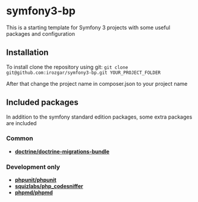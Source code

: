symfony3-bp
===========

This is a starting template for Symfony 3 projects with some useful packages and
configuration

## Installation

To install clone the repository using git:
`git clone git@github.com:irozgar/symfony3-bp.git YOUR_PROJECT_FOLDER`

After that change the project name in composer.json to your project name

## Included packages
In addition to the symfony standard edition packages, some extra packages are included

### Common
- __[doctrine/doctrine-migrations-bundle](https://github.com/doctrine/DoctrineMigrationsBundle)__
 
### Development only
- __[phpunit/phpunit](https://github.com/sebastianbergmann/phpunit)__
- __[squizlabs/php_codesniffer](https://github.com/squizlabs/php_codesniffer)__
- __[phpmd/phpmd](https://github.com/phpmd/phpmd)__
